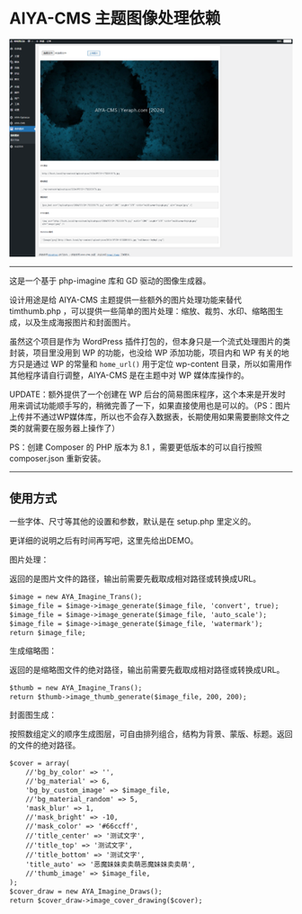 # AIYA-CMS 主题图像处理依赖

![截图](https://github.com/yeraph-plus/aiya-cms-image-manager/blob/main/screenshot/2024-07-30%20040126.png)

---

这是一个基于 php-imagine 库和 GD 驱动的图像生成器。

设计用途是给 AIYA-CMS 主题提供一些额外的图片处理功能来替代 timthumb.php ，可以提供一些简单的图片处理：缩放、裁剪、水印、缩略图生成，以及生成海报图片和封面图片。

虽然这个项目是作为 WordPress 插件打包的，但本身只是一个流式处理图片的类封装，项目里没用到 WP 的功能，也没给 WP 添加功能，项目内和 WP 有关的地方只是通过 WP 的常量和 `home_url()` 用于定位 wp-content 目录，所以如需用作其他程序请自行调整，AIYA-CMS 是在主题中对 WP 媒体库操作的。

UPDATE：额外提供了一个创建在 WP 后台的简易图床程序，这个本来是开发时用来调试功能顺手写的，稍微完善了一下，如果直接使用也是可以的。（PS：图片上传并不通过WP媒体库，所以也不会存入数据表，长期使用如果需要删除文件之类的就需要在服务器上操作了）

PS：创建 Composer 的 PHP 版本为 8.1 ，需要更低版本的可以自行按照 composer.json 重新安装。

---

## 使用方式

一些字体、尺寸等其他的设置和参数，默认是在 setup.php 里定义的。

更详细的说明之后有时间再写吧，这里先给出DEMO。

图片处理：

返回的是图片文件的路径，输出前需要先截取成相对路径或转换成URL。
```
$image = new AYA_Imagine_Trans();
$image_file = $image->image_generate($image_file, 'convert', true);
$image_file = $image->image_generate($image_file, 'auto_scale');
$image_file = $image->image_generate($image_file, 'watermark');
return $image_file;
```

生成缩略图：

返回的是缩略图文件的绝对路径，输出前需要先截取成相对路径或转换成URL。
```
$thumb = new AYA_Imagine_Trans();
return $thumb->image_thumb_generate($image_file, 200, 200);
```

封面图生成：

按照数组定义的顺序生成图层，可自由排列组合，结构为背景、蒙版、标题。返回的文件的绝对路径。
```
$cover = array(
    //'bg_by_color' => '',
    //'bg_material' => 6,
    'bg_by_custom_image' => $image_file,
    //'bg_material_random' => 5,
    'mask_blur' => 1,
    //'mask_bright' => -10,
    //'mask_color' => '#66ccff',
    //'title_center' => '测试文字',
    //'title_top' => '测试文字',
    //'title_bottom' => '测试文字',
    'title_auto' => '恶魔妹妹卖卖萌恶魔妹妹卖卖萌',
    //'thumb_image' => $image_file,
);
$cover_draw = new AYA_Imagine_Draws();
return $cover_draw->image_cover_drawing($cover);
```
